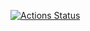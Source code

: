 [![Actions Status](https://github.com/zasdfgbnm-dockers/desktop-small/workflows/docker-image/badge.svg)](https://github.com/zasdfgbnm-dockers/desktop-small/actions)